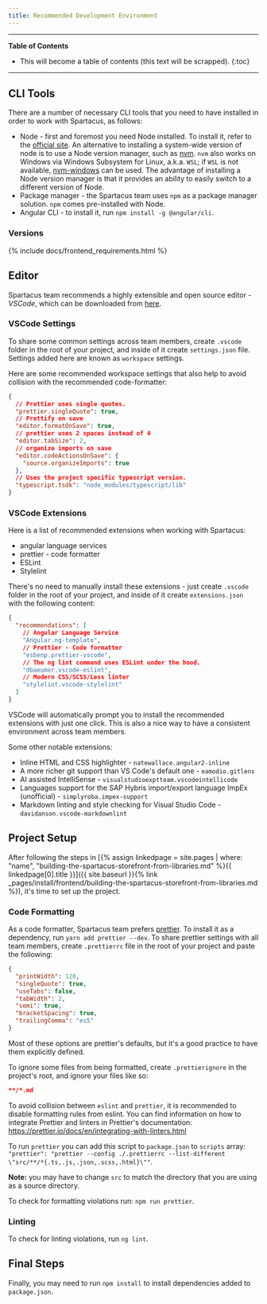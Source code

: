 ```yaml
---
title: Recommended Development Environment
---
```


***

**Table of Contents**

- This will become a table of contents (this text will be scrapped).
{:toc}

***

## CLI Tools

There are a number of necessary CLI tools that you need to have installed in order to work with Spartacus, as follows:

- Node - first and foremost you need Node installed. To install it, refer to the [official site](https://nodejs.org). An alternative to installing a system-wide version of node is to use a Node version manager, such as [nvm](https://github.com/nvm-sh/nvm#installation-and-update). `nvm` also works on Windows via Windows Subsystem for Linux, a.k.a. `WSL`; if `WSL` is not available, [nvm-windows](https://github.com/coreybutler/nvm-windows) can be used. The advantage of installing a Node version manager is that it provides an ability to easily switch to a different version of Node.
- Package manager - the Spartacus team uses `npm` as a package manager solution. `npm` comes pre-installed with Node.
- Angular CLI - to install it, run `npm install -g @angular/cli`. 

### Versions

{% include docs/frontend_requirements.html %}

## Editor

Spartacus team recommends a highly extensible and open source editor - *VSCode*, which can be downloaded from [here](https://code.visualstudio.com/Download).

### VSCode Settings

To share some common settings across team members, create `.vscode` folder in the root of your project, and inside of it create `settings.json` file. Settings added here are known as `workspace` settings.

Here are some recommended workspace settings that also help to avoid collision with the recommended code-formatter:

```json
{
  // Prettier uses single quotes.
  "prettier.singleQuote": true,
  // Prettify on save
  "editor.formatOnSave": true,
  // prettier uses 2 spaces instead of 4
  "editor.tabSize": 2,
  // organize imports on save
  "editor.codeActionsOnSave": {
    "source.organizeImports": true
  },
  // Uses the project specific typescript version.
  "typescript.tsdk": "node_modules/typescript/lib"
}
```

### VSCode Extensions

Here is a list of recommended extensions when working with Spartacus:

- angular language services
- prettier - code formatter
- ESLint
- Stylelint

There's no need to manually install these extensions - just create `.vscode` folder in the root of your project, and inside of it create `extensions.json` with the following content:

```json
{
  "recommendations": [
    // Angular Language Service
    "Angular.ng-template",
    // Prettier - Code formatter
    "esbenp.prettier-vscode",
    // The ng lint command uses ESLint under the hood.
    "dbaeumer.vscode-eslint",
    // Modern CSS/SCSS/Less linter
    "stylelint.vscode-stylelint"
  ]
}
```

VSCode will automatically prompt you to install the recommended extensions with just one click. This is also a nice way to have a consistent environment across team members.

Some other notable extensions:

- Inline HTML and CSS highlighter - `natewallace.angular2-inline`
- A more richer git support than VS Code's default one - `eamodio.gitlens`
- AI assisted IntelliSense - `visualstudioexptteam.vscodeintellicode`
- Languages support for the SAP Hybris import/export language ImpEx (unofficial) - `simplyroba.impex-support`
- Markdown linting and style checking for Visual Studio Code - `davidanson.vscode-markdownlint`

## Project Setup

After following the steps in [{% assign linkedpage = site.pages | where: "name", "building-the-spartacus-storefront-from-libraries.md" %}{{ linkedpage[0].title }}]({{ site.baseurl }}{% link _pages/install/frontend/building-the-spartacus-storefront-from-libraries.md %}), it's time to set up the project.

### Code Formatting

As a code formatter, Spartacus team prefers [prettier](https://prettier.io/). To install it as a dependency, run `yarn add prettier --dev`. To share prettier settings with all team members, create `.prettierrc` file in the root of your project and paste the following:

```json
{
  "printWidth": 120,
  "singleQuote": true,
  "useTabs": false,
  "tabWidth": 2,
  "semi": true,
  "bracketSpacing": true,
  "trailingComma": "es5"
}
```

Most of these options are prettier's defaults, but it's a good practice to have them explicitly defined.

To ignore some files from being formatted, create `.prettierignore` in the project's root, and ignore your files like so:

```json
**/*.md
```

To avoid collision between `eslint` and `prettier`, it is recommended to disable formatting rules from eslint.  You can find information on how to integrate Prettier and linters in Prettier's documentation: https://prettier.io/docs/en/integrating-with-linters.html

To run `prettier` you can add this script to `package.json` to `scripts` array: `"prettier": "prettier --config ./.prettierrc --list-different \"src/**/*{.ts,.js,.json,.scss,.html}\""`.

**Note:** you may have to change `src` to match the directory that you are using as a source directory.

To check for formatting violations run: `npm run prettier`.

### Linting

To check for linting violations, run `ng lint`.

## Final Steps

Finally, you may need to run `npm install` to install dependencies added to `package.json`.
